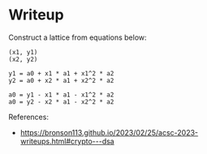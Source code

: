 # Writeup

Construct a lattice from equations below:

```
(x1, y1)
(x2, y2)

y1 = a0 + x1 * a1 + x1^2 * a2
y2 = a0 + x2 * a1 + x2^2 * a2

a0 = y1 - x1 * a1 - x1^2 * a2
a0 = y2 - x2 * a1 - x2^2 * a2
```

References:
- https://bronson113.github.io/2023/02/25/acsc-2023-writeups.html#crypto---dsa